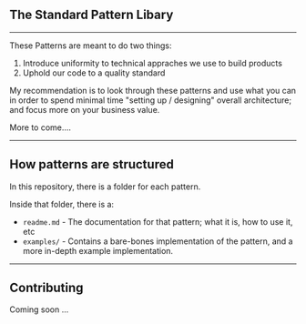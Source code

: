 ## The Standard Pattern Libary

----

These Patterns are meant to do two things:

1. Introduce uniformity to technical appraches we use to build products
2. Uphold our code to a quality standard

My recommendation is to look through these patterns and use what you can in order to spend minimal time "setting up /  designing" overall architecture; and focus more on your business value.

More to come....

----

## How patterns are structured

In this repository, there is a folder for each pattern.

Inside that folder, there is a:
- `readme.md` - The documentation for that pattern; what it is, how to use it, etc
- `examples/` - Contains a bare-bones implementation of the pattern, and a more in-depth example implementation.

----

## Contributing

Coming soon ...